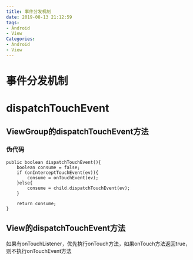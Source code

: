 ```yaml
---
title: 事件分发机制
date: 2019-08-13 21:12:59
tags:
- Android
- View
Categories:
- Android
- View
---
```


# 事件分发机制

# dispatchTouchEvent

## ViewGroup的dispatchTouchEvent方法

### 伪代码
```
public boolean dispatchTouchEvent(){
    boolean consume = false;
    if (onInterceptTouchEvent(ev)){
        consume = onTouchEvent(ev);
    }else{
        consume = child.dispatchTouchEvent(ev);
    }

    return consume;
}
```

## View的dispatchTouchEvent方法

如果有onTouchListener，优先执行onTouch方法，如果onTouch方法返回true，则不执行onTouchEvent方法
